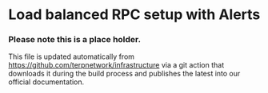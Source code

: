 # Load balanced RPC setup with Alerts

### Please note this is a place holder.
This file is updated automatically from https://github.com/terpnetwork/infrastructure via a git action that downloads it during the build process and publishes the latest into our official documentation.
